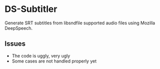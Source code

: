 # DS-Subtitler

Generate SRT subtitles from libsndfile supported audio files using Mozilla DeepSpeech.

## Issues

* The code is uggly, very ugly
* Some cases are not handled properly yet
